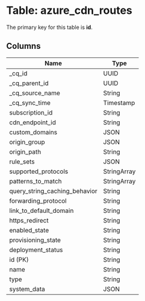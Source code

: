# Table: azure_cdn_routes



The primary key for this table is **id**.


## Columns
| Name          | Type          |
| ------------- | ------------- |
|_cq_id|UUID|
|_cq_parent_id|UUID|
|_cq_source_name|String|
|_cq_sync_time|Timestamp|
|subscription_id|String|
|cdn_endpoint_id|String|
|custom_domains|JSON|
|origin_group|JSON|
|origin_path|String|
|rule_sets|JSON|
|supported_protocols|StringArray|
|patterns_to_match|StringArray|
|query_string_caching_behavior|String|
|forwarding_protocol|String|
|link_to_default_domain|String|
|https_redirect|String|
|enabled_state|String|
|provisioning_state|String|
|deployment_status|String|
|id (PK)|String|
|name|String|
|type|String|
|system_data|JSON|